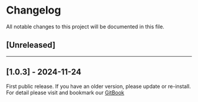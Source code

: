﻿# Changelog

All notable changes to this project will be documented in this file.

## [Unreleased]

---

## [1.0.3] - 2024-11-24

First public release. If you have an older version, please update or re-install.   
For detail please visit and bookmark our [GitBook](https://aceland-workshop.gitbook.io/aceland-unity-packages/)